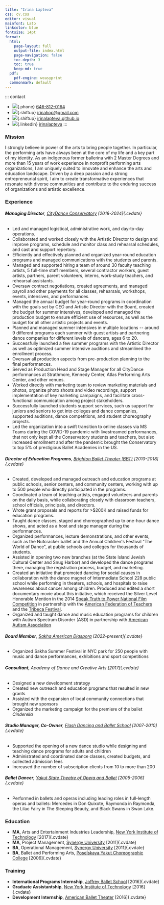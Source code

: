 ```yaml
---
title: "Irina Lapteva"
css: cv.css
editor: visual
mainfont: Lato
linkcolor: blue
fontsize: 14pt
format:
  html:
    page-layout: full
    output-file: index.html
    page-navigation: false
    toc-depth: 3
    toc: true
    keep-md: true
  pdf:
    pdf-engine: weasyprint
  commonmark: default
---
```













::: contact
-   ![](https://icons.getbootstrap.com/assets/icons/telephone.svg){.phone} [646-812-0164](tel:646-812-0164)
-   ![](https://icons.getbootstrap.com/assets/icons/envelope-at.svg){.shiftup} [irinahop\@gmail.com](mailto:irinahop@gmail.com)
-   ![](https://icons.getbootstrap.com/assets/icons/house.svg){.shiftup} [irinalapteva.github.io](https://irinalapteva.github.io)
-   ![](https://icons.getbootstrap.com/assets/icons/linkedin.svg){.linkedin} [irinalapteva](https://www.linkedin.com/in/irinalapteva)
:::

### Mission

I strongly believe in power of the arts to bring people together. In particular, the performing arts have always been at the core of my life and a key part of my identity. As an indigenous former ballerina with 2 Master Degrees and more than 15 years of work experience in nonprofit performing arts organizations, I am uniquely suited to innovate and enhance the arts and education landscape. Driven by a deep passion and a strong entrepreneurial spirit, I aim to create transformative experiences that resonate with diverse communities and contribute to the enduring success of organizations and artistic excellence.

### Experience

###### **Managing Director**, [CityDance Conservatory](https://www.citydance.net) [2018-2024]{.cvdate}

-   Led and managed logistical, administrative work, and day-to-day operations.
-   Collaborated and worked closely with the Artistic Director to design and improve programs, schedule and monitor class and rehearsal schedules, and cast and support repertory.
-   Efficiently and effectively planned and organized year-round education programs and managed communications with the students and parents.
-   Managed and supported hiring a team of around 30 faculty teaching artists, 5 full-time staff members, several contractor workers, guest artists, partners, parent volunteers, interns, work-study teachers, and rehearsal assistants.
-   Oversaw contract negotiations, created agreements, and managed payroll and other payments for all classes, rehearsals, workshops, events, intensives, and performances.
-   Managed the annual budget for year-round programs in coordination with the goals set by CEO and Artistic Director with the Board, created the budget for summer intensives, developed and managed the production budget to ensure efficient use of resources, as well as the budget for all other artistic projects and events.
-   Planned and managed summer intensives in multiple locations -- around 9 different programs each summer with guest artists and partnering dance companies for different levels of dancers, ages 6 to 20.
-   Successfully launched a few summer programs with the Artistic Director as well as optimized summer intensive auditions and streamlined the enrollment process.
-   Oversaw all production aspects from pre-production planning to the final performances.
-   Served as Production Head and Stage Manager for all CityDance performances at Strathmore, Kennedy Center, Atlas Performing Arts Center, and other venues.
-   Worked directly with marketing team to review marketing materials and photos, organize photo shoots and video recordings, support implementation of key marketing campaigns, and facilitate cross-functional communication among project stakeholders.
-   Successfully launched students support services, such us support for juniors and seniors to get into colleges and dance companies, supported auditions, dance competitions, and student choreography projects.
-   Led the organization into a swift transition to online classes via MS Teams during the COVID-19 pandemic with livestreamed performances, that not only kept all the Conservatory students and teachers, but also increased enrollment and after the pandemic brought the Conservatory to top 5% of prestigious Ballet Academies in the US.

###### **Director of Education Programs**, [Brighton Ballet Theater (BBT)](https://www.bbtballet.org) [2010-2018]{.cvdate}

-   Created, developed and managed outreach and education programs at public schools, senior centers, and community centers, working with up to 500 people who directly participated in the programs.
-   Coordinated a team of teaching artists, engaged volunteers and parents on the daily basis, while collaborating closely with classroom teachers, school officials, principals, and directors.
-   Wrote grant proposals and reports for \>\$200K and raised funds for education programs.
-   Taught dance classes, staged and choreographed up to one-hour dance shows, and acted as a host and stage manager during the performances.
-   Organized performances, lecture demonstrations, and other events, such as the Nutcracker ballet and the Annual Children's Festival "The World of Dance", at public schools and colleges for thousands of students.
-   Assisted in opening two new branches (at the State Island Jewish Cultural Center and Snug Harbor) and developed the dance programs there, managing the registration process, budget, and marketing.
-   Created an initiative that promoted dancing for social causes in collaboration with the dance magnet of Intermediate School 228 public school while performing in theaters, schools, and hospitals to raise awareness about cancer among children. Produced and edited a short documentary movie about this initiative, which received the Silver Level Honorable Mention in the 2014 [Speak Truth to Power National Film Competition](https://rfkhumanrights.org/our-impact/education/educators/speak-truth-to-power-video-contest) in partnership with the [American Federation of Teachers](https://www.aft.org) and the [Tribeca Festival](https://tribecafilm.com).
-   Organized and taught dance and music education programs for children with Autism Spectrum Disorder (ASD) in partnership with [American Autism Association](https://www.nydailynews.com/2012/10/17/autistic-kids-learn-through-dance-thanks-to-brighton-ballet-theaters-founder-irina-roizin)

###### **Board Member**, [Sakha American Diaspora](https://www.sakhaopenworld.org) [2022-present]{.cvdate}

-   Organized Sakha Summer Festival in NYC park for 250 people with music and dance performances, exhibitions and sport competitions

###### **Consultant**, Academy of Dance and Creative Arts [2017]{.cvdate}

-   Designed a new development strategy
-   Created new outreach and education programs that resulted in new grants
-   Assisted with the expansion of local community connections that brought new sponsors
-   Organized the marketing campaign for the premiere of the ballet *Cinderella*

###### **Studio Manager, Co-Owner**, [Flash Dancing and Ballet School](https://flash-dancing.ru) [2007-2010]{.cvdate}

-   Supported the opening of a new dance studio while designing and teaching dance programs for adults and children
-   Administrated and coordinated dance classes, created budgets, and collected admission fees
-   Increased the number of subscription clients from 10 to more than 200

###### **Ballet Dancer**, [Yakut State Theatre of Opera and Ballet](https://sakha-opera.ru/repertuar) [2005-2006]{.cvdate}

-   Performed in ballets and operas including leading roles in full-length operas and ballets: Mercedes in Don Quixote, Raymonda in Raymonda, the Lilac Fairy in The Sleeping Beauty, and Black Swans in Swan Lake.

### Education

-   **MA**, Arts and Entertainment Industries Leadership, [New York Institute of Technology](https://www.nyit.edu) [2017]{.cvdate}
-   **MA**, Project Management, [Synergy University](https://synergy.university) [2011]{.cvdate}
-   **BA**, Operational Management, [Synergy University](https://synergy.university) [2011]{.cvdate}
-   **BA**, Ballet and Performing Arts, [Poselskaya Yakut Choreographic College](https://sakha-ballet.ru/en) [2006]{.cvdate}

### Training

-   **International Programs Internship**, [Joffrey Ballet School](https://www.joffreyballetschool.com) [2016]{.cvdate}
-   **Graduate Assistantship**, [New York Institute of Technology](https://www.nyit.edu/news/features/internship_spotlight_meet_irina_lapteva) [2016]{.cvdate}
-   **Development Internship**, [American Ballet Theater](https://www.abt.org) [2016]{.cvdate}
